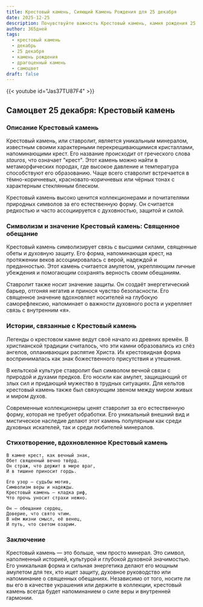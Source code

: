 ```yaml
---
title: Крестовый камень, Сияющий Камень Рождения для 25 декабря
date: 2025-12-25
description: Почувствуйте важность Крестовый камень, камня рождения 25 декабря, который символизирует Священное обещание. Пусть его красота и значение осветят ваш день.
author: 365дней
tags:
  - крестовый камень
  - декабрь
  - 25 декабря
  - камень рождения
  - драгоценный камень
  - самоцвет
draft: false
---
```


{{< youtube id="Jas37TU87F4" >}}

## Самоцвет 25 декабря: Крестовый камень

### Описание Крестовый камень

Крестовый камень, или ставролит, является уникальным минералом, известным своими характерными перекрещивающимися кристаллами, напоминающими крест. Его название происходит от греческого слова _stauros_, что означает "крест". Этот камень можно найти в метаморфических породах, где высокое давление и температура способствуют его образованию. Чаще всего ставролит встречается в тёмно-коричневых, красновато-коричневых или чёрных тонах с характерным стеклянным блеском.

Крестовый камень высоко ценится коллекционерами и почитателями природных символов за его естественную форму. Он считается редкостью и часто ассоциируется с духовностью, защитой и силой.

### Символизм и значение Крестовый камень: Священное обещание

Крестовый камень символизирует связь с высшими силами, священные обеты и духовную защиту. Его форма, напоминающая крест, на протяжении веков ассоциировалась с верой, надеждой и преданностью. Этот камень считается амулетом, укрепляющим личные убеждения и помогающим сохранять верность своим обещаниям.

Ставролит также носит значение защиты. Он создаёт энергетический барьер, отгоняя негатив и принося чувство безопасности. Его священное значение вдохновляет носителей на глубокую саморефлексию, напоминает о важности духовного роста и укрепляет связь с внутренним «я».

### Истории, связанные с Крестовый камень

Легенды о крестовом камне ведут своё начало из древних времён. В христианской традиции считалось, что эти камни образовались из слёз ангелов, оплакивающих распятие Христа. Их крестовидная форма воспринималась как знак божественного присутствия и утешения.

В кельтской культуре ставролит был символом вечной связи с природой и духами предков. Его носили как амулет, защищающий от злых сил и придающий мужество в трудных ситуациях. Для кельтов крестовый камень также был связующим звеном между миром живых и миром духов.

Современные коллекционеры ценят ставролит за его естественную форму, которая не требует обработки. Его уникальный внешний вид и мистическое наследие делают этот камень популярным как среди духовных искателей, так и среди любителей минералов.

### Стихотворение, вдохновленное Крестовый камень

```
В камне крест, как вечный знак,
Обет священный вечно твёрд.
Он страж, что держит в мире враг,
И в тишине приносит гордь.

Его узор – судьбы мотив,
Символизм веры и надежды.
Крестовый камень — кладка риф,
Что прочь уносит страхи нежно.

Он — обещание сердец,
Доверие, что свято чтим.
В нём жизни смысл, её венец,
И путь, что светом озарим.
```

### Заключение

Крестовый камень — это больше, чем просто минерал. Это символ, наполненный историей, культурой и глубокой духовной значимостью. Его уникальная форма и сильная энергетика делают его мощным амулетом для тех, кто ищет защиту, духовное руководство или напоминание о священных обещаниях. Независимо от того, носите ли вы его в качестве украшения или держите в коллекции, крестовый камень всегда будет напоминанием о силе веры и внутренней гармонии.